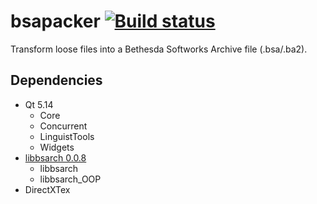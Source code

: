 # bsapacker [![Build status](https://ci.appveyor.com/api/projects/status/qisdcc9r65mprcfo/branch/async-refactor?svg=true)](https://ci.appveyor.com/project/PurpleFez/modorganizer-bsapacker/branch/async-refactor)

Transform loose files into a Bethesda Softworks Archive file (.bsa/.ba2).

## Dependencies
- Qt 5.14
  - Core
  - Concurrent
  - LinguistTools
  - Widgets
- [libbsarch 0.0.8](https://github.com/ModOrganizer2/libbsarch)
  - libbsarch
  - libbsarch_OOP
- DirectXTex
